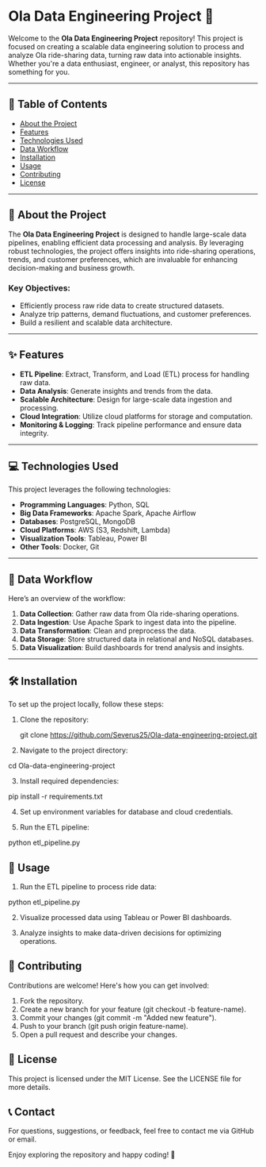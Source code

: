 # Ola Data Engineering Project 🚖

Welcome to the **Ola Data Engineering Project** repository! This project is focused on creating a scalable data engineering solution to process and analyze Ola ride-sharing data, turning raw data into actionable insights. Whether you're a data enthusiast, engineer, or analyst, this repository has something for you.

---

## 📑 Table of Contents
- [About the Project](#about-the-project)
- [Features](#features)
- [Technologies Used](#technologies-used)
- [Data Workflow](#data-workflow)
- [Installation](#installation)
- [Usage](#usage)
- [Contributing](#contributing)
- [License](#license)

---

## 🎯 About the Project

The **Ola Data Engineering Project** is designed to handle large-scale data pipelines, enabling efficient data processing and analysis. By leveraging robust technologies, the project offers insights into ride-sharing operations, trends, and customer preferences, which are invaluable for enhancing decision-making and business growth.

### Key Objectives:
- Efficiently process raw ride data to create structured datasets.
- Analyze trip patterns, demand fluctuations, and customer preferences.
- Build a resilient and scalable data architecture.

---

## ✨ Features

- **ETL Pipeline**: Extract, Transform, and Load (ETL) process for handling raw data.
- **Data Analysis**: Generate insights and trends from the data.
- **Scalable Architecture**: Design for large-scale data ingestion and processing.
- **Cloud Integration**: Utilize cloud platforms for storage and computation.
- **Monitoring & Logging**: Track pipeline performance and ensure data integrity.

---

## 💻 Technologies Used

This project leverages the following technologies:

- **Programming Languages**: Python, SQL
- **Big Data Frameworks**: Apache Spark, Apache Airflow
- **Databases**: PostgreSQL, MongoDB
- **Cloud Platforms**: AWS (S3, Redshift, Lambda)
- **Visualization Tools**: Tableau, Power BI
- **Other Tools**: Docker, Git

---

## 🔄 Data Workflow

Here’s an overview of the workflow:

1. **Data Collection**: Gather raw data from Ola ride-sharing operations.
2. **Data Ingestion**: Use Apache Spark to ingest data into the pipeline.
3. **Data Transformation**: Clean and preprocess the data.
4. **Data Storage**: Store structured data in relational and NoSQL databases.
5. **Data Visualization**: Build dashboards for trend analysis and insights.

---

## 🛠️ Installation

To set up the project locally, follow these steps:

1. Clone the repository:
   
   git clone https://github.com/Severus25/Ola-data-engineering-project.git

2. Navigate to the project directory:

  cd Ola-data-engineering-project
  
3. Install required dependencies:

  pip install -r requirements.txt

4. Set up environment variables for database and cloud credentials.

5. Run the ETL pipeline:

  python etl_pipeline.py
## 🚀 Usage
1. Run the ETL pipeline to process ride data:

  python etl_pipeline.py

2. Visualize processed data using Tableau or Power BI dashboards.

3. Analyze insights to make data-driven decisions for optimizing operations.

## 🤝 Contributing
Contributions are welcome! Here's how you can get involved:
1. Fork the repository.
2. Create a new branch for your feature (git checkout -b feature-name).
3. Commit your changes (git commit -m "Added new feature").
4. Push to your branch (git push origin feature-name).
5. Open a pull request and describe your changes.

## 📜 License
This project is licensed under the MIT License. See the LICENSE file for more details.

## 📞 Contact
For questions, suggestions, or feedback, feel free to contact me via GitHub or email.

Enjoy exploring the repository and happy coding! 🚀
